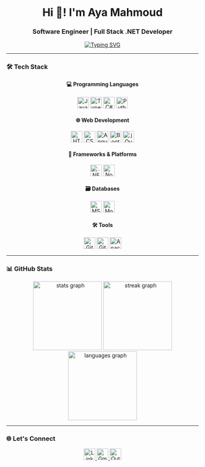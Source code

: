 <h1 align="center">Hi 👋! I'm Aya Mahmoud</h1>
<h3 align="center">Software Engineer | Full Stack .NET Developer</h3>

<p align="center">
  <a href="https://git.io/typing-svg"><img src="https://readme-typing-svg.demolab.com?font=Fira+Code&pause=1000&color=BD91F7&center=true&width=435&lines=Passionate+developer;Building+scalable+applications;Continuous+learner" alt="Typing SVG" /></a>
</p>

---

### 🛠️ Tech Stack

<div align="center">
  
#### 💻 Programming Languages
<img src="https://img.shields.io/badge/JavaScript-F7DF1E?logo=javascript&logoColor=black&style=for-the-badge" height="30" alt="JavaScript" />
<img src="https://img.shields.io/badge/TypeScript-3178C6?logo=typescript&logoColor=white&style=for-the-badge" height="30" alt="TypeScript" />
<img src="https://img.shields.io/badge/C%23-239120?logo=c-sharp&logoColor=white&style=for-the-badge" height="30" alt="C#" />
<img src="https://img.shields.io/badge/Python-3776AB?logo=python&logoColor=white&style=for-the-badge" height="30" alt="Python" />

#### 🌐 Web Development
<img src="https://img.shields.io/badge/HTML5-E34F26?logo=html5&logoColor=white&style=for-the-badge" height="30" alt="HTML5" />
<img src="https://img.shields.io/badge/CSS3-1572B6?logo=css3&logoColor=white&style=for-the-badge" height="30" alt="CSS3" />
<img src="https://img.shields.io/badge/Angular-DD0031?logo=angular&logoColor=white&style=for-the-badge" height="30" alt="Angular" />
<img src="https://img.shields.io/badge/Bootstrap-7952B3?logo=bootstrap&logoColor=white&style=for-the-badge" height="30" alt="Bootstrap" />
<img src="https://img.shields.io/badge/jQuery-0769AD?logo=jquery&logoColor=white&style=for-the-badge" height="30" alt="jQuery" />

#### 🚀 Frameworks & Platforms
<img src="https://img.shields.io/badge/.NET-512BD4?logo=dotnet&logoColor=white&style=for-the-badge" height="30" alt=".NET" />
<img src="https://img.shields.io/badge/Node.js-339933?logo=node.js&logoColor=white&style=for-the-badge" height="30" alt="Node.js" />

#### 🗃️ Databases
<img src="https://img.shields.io/badge/Microsoft%20SQL%20Server-CC2927?logo=microsoft-sql-server&logoColor=white&style=for-the-badge" height="30" alt="MS SQL Server" />
<img src="https://img.shields.io/badge/MongoDB-47A248?logo=mongodb&logoColor=white&style=for-the-badge" height="30" alt="MongoDB" />

#### 🛠️ Tools
<img src="https://img.shields.io/badge/GitHub-181717?logo=github&logoColor=white&style=for-the-badge" height="30" alt="GitHub" />
<img src="https://img.shields.io/badge/Git-F05032?logo=git&logoColor=white&style=for-the-badge" height="30" alt="Git" />
<img src="https://img.shields.io/badge/Anaconda-44A833?logo=anaconda&logoColor=white&style=for-the-badge" height="30" alt="Anaconda" />

</div>

---

### 📊 GitHub Stats

<div align="center">
  <img src="https://github-readme-stats.vercel.app/api?username=AyaM9999&hide_title=false&hide_rank=false&show_icons=true&include_all_commits=true&count_private=true&disable_animations=false&theme=dracula&locale=en&hide_border=true" height="180" alt="stats graph" />
  <img src="https://streak-stats.demolab.com?user=AyaM9999&locale=en&mode=daily&theme=dracula&hide_border=true&border_radius=5" height="180" alt="streak graph" />
  <img src="https://github-readme-stats.vercel.app/api/top-langs?username=AyaM9999&locale=en&hide_title=false&layout=compact&card_width=320&langs_count=6&theme=dracula&hide_border=true" height="180" alt="languages graph" />
</div>

---

### 🌐 Let's Connect

<div align="center">
  <a href="https://www.linkedin.com/in/aya-m-14a244283/" target="_blank">
    <img src="https://img.shields.io/badge/LinkedIn-0A66C2?logo=linkedin&logoColor=white&style=for-the-badge" height="30" alt="LinkedIn" />
  </a>
  <a href="mailto:mahmmoudaya5@gmail.com" target="_blank">
    <img src="https://img.shields.io/badge/Gmail-EA4335?logo=gmail&logoColor=white&style=for-the-badge" height="30" alt="Gmail" />
  </a>
  <a href="mailto:Aya.mahmoudd1@outlook.com" target="_blank">
    <img src="https://img.shields.io/badge/Outlook-0078D4?logo=microsoft-outlook&logoColor=white&style=for-the-badge" height="30" alt="Outlook" />
  </a>
</div>
